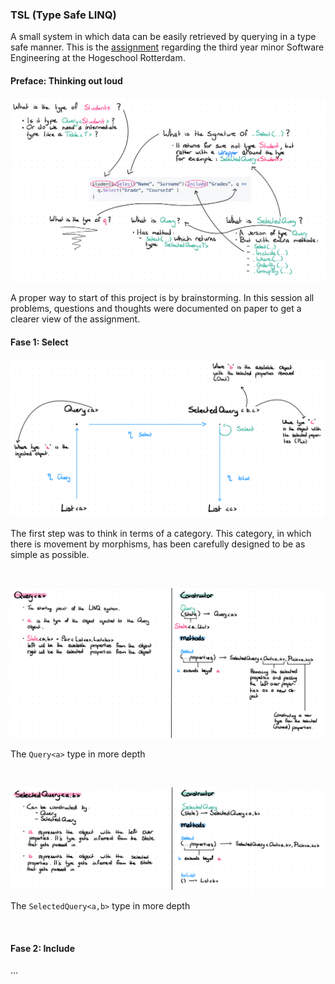### TSL (Type Safe LINQ)

A small system in which data can be easily retrieved by querying in a type safe manner. This is the [assignment](https://github.com/hogeschool/Software-Engineering-Minor/blob/master/Projects/project2%20-%20mini%20typesafe%20LINQ%20to%20SQL.md) regarding the third year minor Software Engineering at the Hogeschool Rotterdam.

#### Preface: Thinking out loud
![Brainstorming](./documentation/preface.png)

A proper way to start of this project is by brainstorming. In this session all problems, questions and thoughts were documented on paper to get a clearer view of the assignment.


#### Fase 1: Select
![Category](./documentation/fase-1-1.png)

The first step was to think in terms of a category. This category, in which there is movement by morphisms, has been carefully designed to be as simple as possible.

<br />

![Query](./documentation/fase-1-2.png)

The `Query<a>` type in more depth

<br />

![SelectedQuery](./documentation/fase-1-3.png)

The `SelectedQuery<a,b>` type in more depth

<br />

#### Fase 2: Include
...